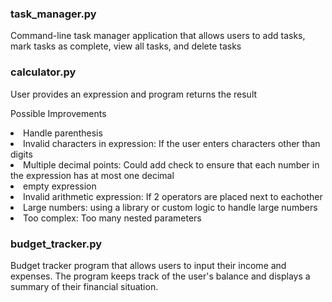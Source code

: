### task_manager.py
Command-line task manager application that allows users to add tasks, mark tasks as complete, view all tasks, and delete tasks

### calculator.py
User provides an expression and program returns the result

Possible Improvements
<li>Handle parenthesis</li>
<li>Invalid characters in expression: If the user enters characters other than digits</li>
<li>Multiple decimal points: Could add check to ensure that each number in the expression has at most one decimal</li>
<li>empty expression</li>
<li>Invalid arithmetic expression: If 2 operators are placed next to eachother</li>
<li>Large numbers: using a library or custom logic to handle large numbers</li>
<li>Too complex: Too many nested parameters</li>

### budget_tracker.py
Budget tracker program that allows users to input their income and expenses. The program keeps track of the user's balance and displays a summary of their financial situation.
